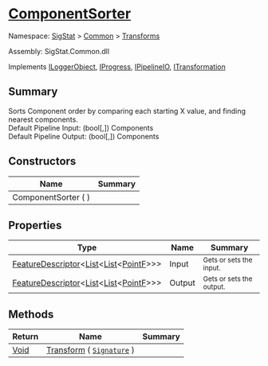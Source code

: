 # [ComponentSorter](./ComponentSorter.md)

Namespace: [SigStat]() > [Common](./../README.md) > [Transforms](./README.md)

Assembly: SigStat.Common.dll

Implements [ILoggerObject](./../ILoggerObject.md), [IProgress](./../Helpers/IProgress.md), [IPipelineIO](./../Pipeline/IPipelineIO.md), [ITransformation](./../ITransformation.md)

## Summary
Sorts Component order by comparing each starting X value, and finding nearest components.  <br>Default Pipeline Input: (bool[,]) Components<br>Default Pipeline Output: (bool[,]) Components

## Constructors

| Name | Summary | 
| --- | --- | 
| ComponentSorter (  ) |  | 


## Properties

| Type | Name | Summary | 
| --- | --- | --- | 
| [FeatureDescriptor](./../FeatureDescriptor-1.md)\<[List](https://docs.microsoft.com/en-us/dotnet/api/System.Collections.Generic.List-1)\<[List](https://docs.microsoft.com/en-us/dotnet/api/System.Collections.Generic.List-1)\<[PointF](https://docs.microsoft.com/en-us/dotnet/api/System.Drawing.PointF)>>> | Input | <sub>Gets or sets the input.</sub> | 
| [FeatureDescriptor](./../FeatureDescriptor-1.md)\<[List](https://docs.microsoft.com/en-us/dotnet/api/System.Collections.Generic.List-1)\<[List](https://docs.microsoft.com/en-us/dotnet/api/System.Collections.Generic.List-1)\<[PointF](https://docs.microsoft.com/en-us/dotnet/api/System.Drawing.PointF)>>> | Output | <sub>Gets or sets the output.</sub> | 


## Methods

| Return | Name | Summary | 
| --- | --- | --- | 
| [Void](https://docs.microsoft.com/en-us/dotnet/api/System.Void) | [Transform](./Methods/ComponentSorter-100663515.md) ( [`Signature`](./../Signature.md) ) | <sub></sub> | 


